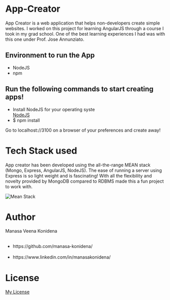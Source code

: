 <h1>App-Creator</h1>

<p>App Creator is a web application that helps non-developers create simple websites. I worked on this project for learning AngularJS through a course I took in my grad school. One of the best learning experiences I had was with this one under Prof. Jose Annunziato.</p> 

<h2>Environment to run the App</h2>

<ul>
	<li>NodeJS</li>
	<li>npm</li>
</ul>

<h2>Run the following commands to start creating apps!</h2>

<ul>
	<li>Install NodeJS for your operating syste</li><a href="https://nodejs.org/en/download/">NodeJS</a>
	<li>$ npm install</li>
</ul>

<p>Go to localhost://3100 on a browser of your preferences and create away!</p>

<h1>Tech Stack used</h1>
<p>App creator has been developed using the all-the-range MEAN stack (Mongo, Express, AngularJS, NodeJS). The ease of running a server using Express is so light weight and is fascinating! With all the flexibility and novelty provided by MongoDB compared to RDBMS made this a fun project to work with.</p>

<div>
	<img src="http://evincedev.com/blog/wp-content/uploads/2017/07/Mean.jpg" alt="Mean Stack">
</div>

<h1>Author</h1>
<p>Manasa Veena Konidena</p>
<ul>
  <li>https://github.com/manasa-konidena/</li>
  <li>https://www.linkedin.com/in/manasakonidena/</li>
</ul>


<h1>License</h1>
<p><a href="https://github.com/manasa-konidena/App-Creator/blob/master/LICENSE">My License</a></p>